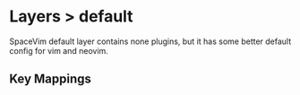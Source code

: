 # Layers > default

SpaceVim default layer contains none plugins, but it has some better default config for vim and neovim.

## Key Mappings
